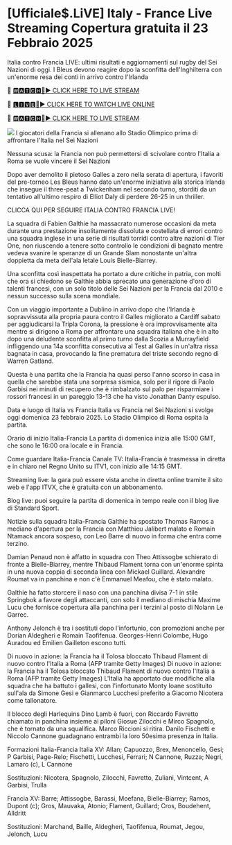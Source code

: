 # [Ufficiale$.LiVE] Italy - France Live Streaming Copertura gratuita il 23 Febbraio 2025
Italia contro Francia LIVE: ultimi risultati e aggiornamenti sul rugby del Sei Nazioni di oggi. I Bleus devono reagire dopo la sconfitta dell'Inghilterra con un'enorme resa dei conti in arrivo contro l'Irlanda

🔴 [🆆🅰🆃🅲🅷🔴▶️ CLICK HERE TO LIVE STREAM](https://theshowandsportsultrahdlive.blogspot.com/)

🔴 [🅻🅸🆅🅴🔴▶️ CLICK HERE TO WATCH LIVE ONLINE](https://theshowandsportsultrahdlive.blogspot.com/)

🔴 [🆆🅰🆃🅲🅷🔴▶️ CLICK HERE TO LIVE STREAM](https://theshowandsportsultrahdlive.blogspot.com/)

<a href="https://theshowandsportsultrahdlive.blogspot.com/"><img src="https://camo.githubusercontent.com/fba2f80cc16cb7cee92a7b75e9351357b2314df93a82e6b963b2992db1bc504d/68747470733a2f2f65743230736c616d2e6e65742f77702d636f6e74656e742f75706c6f6164732f323031392f31312f4372696348442d4c6976652d437269636b65742d53747265616d696e672d2545322538302539332d57617463682d4c6976652d437269636b65742d4f6e6c696e652d546f6461792e706e67"></a>
I giocatori della Francia si allenano allo Stadio Olimpico prima di affrontare l'Italia nel Sei Nazioni

Nessuna scusa: la Francia non può permettersi di scivolare contro l'Italia a Roma se vuole vincere il Sei Nazioni

Dopo aver demolito il pietoso Galles a zero nella serata di apertura, i favoriti del pre-torneo Les Bleus hanno dato un'enorme iniziativa alla storica Irlanda che insegue il three-peat a Twickenham nel secondo turno, storditi da un tentativo all'ultimo respiro di Elliot Daly di perdere 26-25 in un thriller.

CLICCA QUI PER SEGUIRE ITALIA CONTRO FRANCIA LIVE!

La squadra di Fabien Galthie ha massacrato numerose occasioni da meta durante una prestazione insolitamente dissoluta e costellata di errori contro una squadra inglese in una serie di risultati torridi contro altre nazioni di Tier One, non riuscendo a tenere sotto controllo le condizioni di bagnato mentre vedeva svanire le speranze di un Grande Slam nonostante un'altra doppietta da meta dell'ala letale Louis Bielle-Biarrey.

Una sconfitta così inaspettata ha portato a dure critiche in patria, con molti che ora si chiedono se Galthie abbia sprecato una generazione d'oro di talenti francesi, con un solo titolo delle Sei Nazioni per la Francia dal 2010 e nessun successo sulla scena mondiale.

Con un viaggio importante a Dublino in arrivo dopo che l'Irlanda è sopravvissuta alla propria paura contro il Galles migliorato a Cardiff sabato per aggiudicarsi la Tripla Corona, la pressione è ora improvvisamente alta mentre si dirigono a Roma per affrontare una squadra italiana che è in alto dopo una deludente sconfitta al primo turno dalla Scozia a Murrayfield infliggendo una 14a sconfitta consecutiva al Test al Galles in un'altra rissa bagnata in casa, provocando la fine prematura del triste secondo regno di Warren Gatland.

Questa è una partita che la Francia ha quasi perso l'anno scorso in casa in quella che sarebbe stata una sorpresa sismica, solo per il rigore di Paolo Garbisi nei minuti di recupero che è rimbalzato sul palo per risparmiare i rossori francesi in un pareggio 13-13 che ha visto Jonathan Danty espulso.

Data e luogo di Italia vs Francia
Italia vs Francia nel Sei Nazioni si svolge oggi domenica 23 febbraio 2025. Lo Stadio Olimpico di Roma ospita la partita.

Orario di inizio Italia-Francia
La partita di domenica inizia alle 15:00 GMT, che sono le 16:00 ora locale e in Francia.

Come guardare Italia-Francia
Canale TV: Italia-Francia è trasmessa in diretta e in chiaro nel Regno Unito su ITV1, con inizio alle 14:15 GMT.

Streaming live: la gara può essere vista anche in diretta online tramite il sito web e l'app ITVX, che è gratuita con un abbonamento.

Blog live: puoi seguire la partita di domenica in tempo reale con il blog live di Standard Sport.

Notizie sulla squadra Italia-Francia
Galthie ha spostato Thomas Ramos a mediano d'apertura per la Francia con Matthieu Jalibert malato e Romain Ntamack ancora sospeso, con Leo Barre di nuovo in forma che entra come terzino.

Damian Penaud non è affatto in squadra con Theo Attissogbe schierato di fronte a Bielle-Biarrey, mentre Thibaud Flament torna con un'enorme spinta in una nuova coppia di seconda linea con Mickael Guillard. Alexandre Roumat va in panchina e non c'è Emmanuel Meafou, che è stato malato.

Galthie ha fatto storcere il naso con una panchina divisa 7-1 in stile Springbok a favore degli attaccanti, con solo il mediano di mischia Maxime Lucu che fornisce copertura alla panchina per i terzini al posto di Nolann Le Garrec.

Anthony Jelonch è tra i sostituti dopo l'infortunio, con promozioni anche per Dorian Aldegheri e Romain Taofifenua. Georges-Henri Colombe, Hugo Auradou ed Emilien Gailleton escono tutti.

Di nuovo in azione: la Francia ha il Tolosa bloccato Thibaud Flament di nuovo contro l'Italia a Roma (AFP tramite Getty Images)
Di nuovo in azione: la Francia ha il Tolosa bloccato Thibaud Flament di nuovo contro l'Italia a Roma (AFP tramite Getty Images)
L'Italia ha apportato due modifiche alla squadra che ha battuto i gallesi, con l'infortunato Monty Ioane sostituito sull'ala da Simone Gesi e Gianmarco Lucchesi preferito a Giacomo Nicotera come tallonatore.

Il blocco degli Harlequins Dino Lamb è fuori, con Riccardo Favretto chiamato in panchina insieme ai piloni Giosue Zilocchi e Mirco Spagnolo, che è tornato da una squalifica. Marco Riccioni si ritira. Danilo Fischetti e Niccolo Cannone guadagnano entrambi la loro 50esima presenza in Italia.

Formazioni Italia-Francia
Italia XV: Allan; Capuozzo, Brex, Menoncello, Gesi; P Garbisi, Page-Relo; Fischetti, Lucchesi, Ferrari; N Cannone, Ruzza; Negri, Lamaro (c), L Cannone

Sostituzioni: Nicotera, Spagnolo, Zilocchi, Favretto, Zuliani, Vintcent, A Garbisi, Trulla

Francia XV: Barre; Attissogbe, Barassi, Moefana, Bielle-Biarrey; Ramos, Dupont (c); Gros, Mauvaka, Atonio; Flament, Guillard; Cros, Boudehent, Alldritt

Sostituzioni: Marchand, Baille, Aldegheri, Taofifenua, Roumat, Jegou, Jelonch, Lucu

